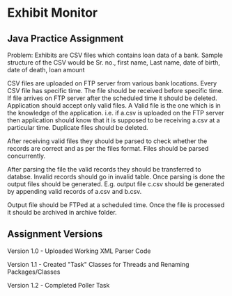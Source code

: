 # Exhibit Monitor
## Java Practice Assignment
Problem: Exhibits are CSV files which contains loan data of a bank. Sample structure of the CSV would be
Sr. no., first name, Last name, date of birth, date of death, loan amount

CSV files are uploaded on FTP server from various bank locations. Every CSV file has specific time. The file should be received before specific time. If file arrives on FTP server after the scheduled time it should be deleted.
Application should accept only valid files. A Valid file is the one which is in the knowledge of the application. i.e. if a.csv is uploaded on the FTP server then application should know that it is supposed to be receiving a.csv at a particular time. Duplicate files should be deleted.

After receiving valid files they should be parsed to check whether the records are correct and as per the files format. Files should be parsed concurrently.

After parsing the file the valid records they should be transferred to databse. Invalid records should go in invalid table.
Once parsing is done the output files should be generated. E.g. output file c.csv should be generated by appending valid records of a.csv and b.csv.

Output file should be FTPed at a scheduled time. Once the file is processed it should be archived in archive folder.
## Assignment Versions
Version 1.0 - Uploaded Working XML Parser Code

Version 1.1 - Created "Task" Classes for Threads and Renaming Packages/Classes

Version 1.2 - Completed Poller Task